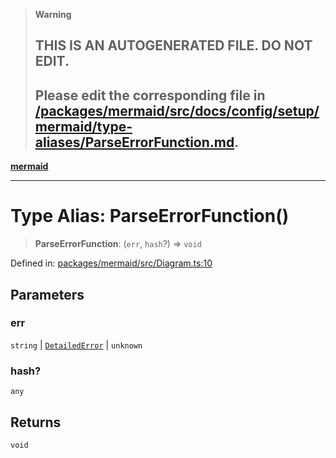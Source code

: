 > **Warning**
>
> ## THIS IS AN AUTOGENERATED FILE. DO NOT EDIT.
>
> ## Please edit the corresponding file in [/packages/mermaid/src/docs/config/setup/mermaid/type-aliases/ParseErrorFunction.md](../../../../../packages/mermaid/src/docs/config/setup/mermaid/type-aliases/ParseErrorFunction.md).

[**mermaid**](../../README.md)

---

# Type Alias: ParseErrorFunction()

> **ParseErrorFunction**: (`err`, `hash`?) => `void`

Defined in: [packages/mermaid/src/Diagram.ts:10](https://github.com/mermaid-js/mermaid/blob/master/packages/mermaid/src/Diagram.ts#L10)

## Parameters

### err

`string` | [`DetailedError`](../interfaces/DetailedError.md) | `unknown`

### hash?

`any`

## Returns

`void`
